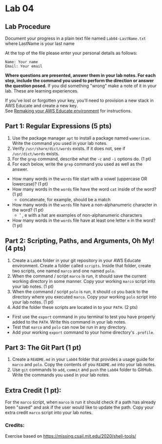 # Lab 04

## Lab Procedure
Document your progress in a plain text file named `Lab04-LastName.txt`  
where LastName is your last name

At the top of the file please enter your personal details as follows:
```
Name: Your name
Email: Your email

```

**Where questions are presented, answer them in your lab notes.  For each step, include the command you used to perform the direction or answer the question posed.**  If you did something "wrong" make a note of it in your lab.  These are learning experiences.

If you've lost or forgotten your key, you'll need to provision a new stack in AWS Educate and create a new key.  
See [Remaking your AWS Educate environment](../../..) for instructions.

## Part 1: Regular Expressions (5 pts)
1. Use the package manager `apt` to install a package named `wamerican`.  Write the command you used in your lab notes.
2. Verify `/usr/share/dict/words` exists.  If it does not, see if `/usr/dict/words` exists.
3. For the `grep` command, describe what the `-c` and `-i` options do. (1 pt)
4. For each below, write the `grep` command you used as well as the answer.
* How many words in the `words` file start with a vowel (uppercase OR lowercase)? (1 pt)
* How many words in the `words` file have the word `cat` inside of the word? (1 pt)
    * concatenate, for example, should be a match
* How many words in the `words` file have a non-alphanumeric character in the word? (1 pt)
    * ' , e with a hat are examples of non-alphanumeric characters
* How many words in the `words` file have at least one letter `m` in the word? (1 pt)

## Part 2: Scripting, Paths, and Arguments, Oh My! (4 pts)
1. Create a `Lab04` folder in your git repository in your AWS Educate environment.  Create a folder called `scripts`.  Inside that folder, create two scripts, one named `marco` and one named `polo`.  
2. When the command / script `marco` is run, it should save the current working directory in some manner.  Copy your working `marco` script into your lab notes. (1 pt)
3. When the command / script `polo` is run, it should `cd` you back to the directory where you executed `marco`.  Copy your working `polo` script into your lab notes. (1 pt)
4. Add the folder these scripts are located in to your `PATH`.  (2 pts)
* First use the `export` command in you terminal to test you have properly added to the `PATH`. Write this command in your lab notes. 
* Test that `marco` and `polo` can now be run in any directory.  
* Add your working `export` command to your home directory's `.profile`.

## Part 3: The Git Part (1 pt)
1. Create a `README.md` in your `Lab04` folder that provides a usage guide for `marco` and `polo`.  Copy the contents of you `README.md` into your lab notes.
2. Use `git` commands to `add`, `commit` and `push` the `Lab04` folder to GitHub.  Write the commands you used in your lab notes.

## Extra Credit (1 pt): 
For the `marco` script, when `marco` is run it should check if a path has already been "saved" and ask if the user would like to update the path.  Copy your extra credit `marco` script into your lab notes.

### Credits:  
Exercise based on https://missing.csail.mit.edu/2020/shell-tools/